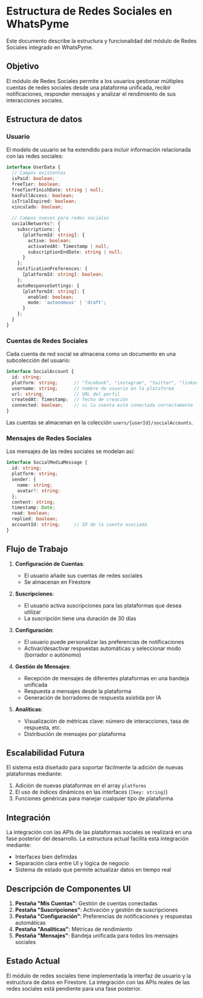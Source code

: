 # Estructura de Redes Sociales en WhatsPyme

Este documento describe la estructura y funcionalidad del módulo de Redes Sociales integrado en WhatsPyme.

## Objetivo

El módulo de Redes Sociales permite a los usuarios gestionar múltiples cuentas de redes sociales desde una plataforma unificada, recibir notificaciones, responder mensajes y analizar el rendimiento de sus interacciones sociales.

## Estructura de datos

### Usuario

El modelo de usuario se ha extendido para incluir información relacionada con las redes sociales:

```typescript
interface UserData {
  // Campos existentes
  isPaid: boolean;
  freeTier: boolean;
  freeTierFinishDate: string | null;
  hasFullAccess: boolean;
  isTrialExpired: boolean;
  vinculado: boolean;
  
  // Campos nuevos para redes sociales
  socialNetworks?: {
    subscriptions: {
      [platformId: string]: {
        active: boolean;
        activatedAt: Timestamp | null;
        subscriptionEndDate: string | null;
      }
    };
    notificationPreferences: {
      [platformId: string]: boolean;
    };
    autoResponseSettings: {
      [platformId: string]: {
        enabled: boolean;
        mode: 'autonomous' | 'draft';
      }
    };
  }
}
```

### Cuentas de Redes Sociales

Cada cuenta de red social se almacena como un documento en una subcolección del usuario:

```typescript
interface SocialAccount {
  id: string;
  platform: string;      // "facebook", "instagram", "twitter", "linkedin", etc.
  username: string;      // nombre de usuario en la plataforma
  url: string;           // URL del perfil
  createdAt: Timestamp;  // fecha de creación
  connected: boolean;    // si la cuenta está conectada correctamente
}
```

Las cuentas se almacenan en la colección `users/{userId}/socialAccounts`.

### Mensajes de Redes Sociales

Los mensajes de las redes sociales se modelan así:

```typescript
interface SocialMediaMessage {
  id: string;
  platform: string;
  sender: {
    name: string;
    avatar?: string;
  };
  content: string;
  timestamp: Date;
  read: boolean;
  replied: boolean;
  accountId: string;     // ID de la cuenta asociada
}
```

## Flujo de Trabajo

1. **Configuración de Cuentas**:
   - El usuario añade sus cuentas de redes sociales
   - Se almacenan en Firestore

2. **Suscripciones**:
   - El usuario activa suscripciones para las plataformas que desea utilizar
   - La suscripción tiene una duración de 30 días

3. **Configuración**:
   - El usuario puede personalizar las preferencias de notificaciones
   - Activar/desactivar respuestas automáticas y seleccionar modo (borrador o autónomo)

4. **Gestión de Mensajes**:
   - Recepción de mensajes de diferentes plataformas en una bandeja unificada
   - Respuesta a mensajes desde la plataforma
   - Generación de borradores de respuesta asistida por IA

5. **Analíticas**:
   - Visualización de métricas clave: número de interacciones, tasa de respuesta, etc.
   - Distribución de mensajes por plataforma

## Escalabilidad Futura

El sistema está diseñado para soportar fácilmente la adición de nuevas plataformas mediante:

1. Adición de nuevas plataformas en el array `platforms`
2. El uso de índices dinámicos en las interfaces (`[key: string]`)
3. Funciones genéricas para manejar cualquier tipo de plataforma

## Integración

La integración con las APIs de las plataformas sociales se realizará en una fase posterior del desarrollo. La estructura actual facilita esta integración mediante:

- Interfaces bien definidas
- Separación clara entre UI y lógica de negocio
- Sistema de estado que permite actualizar datos en tiempo real

## Descripción de Componentes UI

1. **Pestaña "Mis Cuentas"**: Gestión de cuentas conectadas
2. **Pestaña "Suscripciones"**: Activación y gestión de suscripciones
3. **Pestaña "Configuración"**: Preferencias de notificaciones y respuestas automáticas
4. **Pestaña "Analíticas"**: Métricas de rendimiento
5. **Pestaña "Mensajes"**: Bandeja unificada para todos los mensajes sociales

## Estado Actual

El módulo de redes sociales tiene implementada la interfaz de usuario y la estructura de datos en Firestore. La integración con las APIs reales de las redes sociales está pendiente para una fase posterior. 